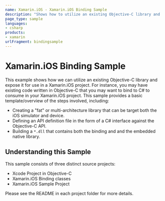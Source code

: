 ```yaml
---
name: Xamarin.iOS - Xamarin.iOS Binding Sample
description: "Shows how to utilize an existing Objective-C library and expose it for use in a Xamarin.iOS project"
page_type: sample
languages:
- csharp
products:
- xamarin
urlFragment: bindingsample
---
```

# Xamarin.iOS Binding Sample

This example shows how we can utilize an existing Objective-C library and expose it for use in a Xamarin.iOS project. For instance, you may have existing code written in Objective-C that you may want to bind to C# to consume in your Xamarin.iOS project. This sample provides a basic template/overview of the steps involved, including:

- Creating a "fat" or multi-architecture library that can be target both the iOS simulator and device.
- Defining an API definition file in the form of a C# interface against the Objective-C API.
- Building a `*.dll` that contains both the binding and and the embedded native library.

## Understanding this Sample

This sample consists of three distinct source projects:

- Xcode Project in Objective-C
- Xamarin.iOS Binding classes
- Xamarin.iOS Sample Project

Please see the README in each project folder for more details.
